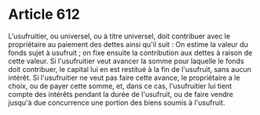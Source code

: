 # Article 612

L'usufruitier, ou universel, ou à titre universel, doit contribuer avec le propriétaire au paiement des dettes ainsi qu'il suit :   On estime la valeur du fonds sujet à usufruit ; on fixe ensuite la contribution aux dettes à raison de cette valeur.   Si l'usufruitier veut avancer la somme pour laquelle le fonds doit contribuer, le capital lui en est restitué à la fin de l'usufruit, sans aucun intérêt.   Si l'usufruitier ne veut pas faire cette avance, le propriétaire a le choix, ou de payer cette somme, et, dans ce cas, l'usufruitier lui tient compte des intérêts pendant la durée de l'usufruit, ou de faire vendre jusqu'à due concurrence une portion des biens soumis à l'usufruit.